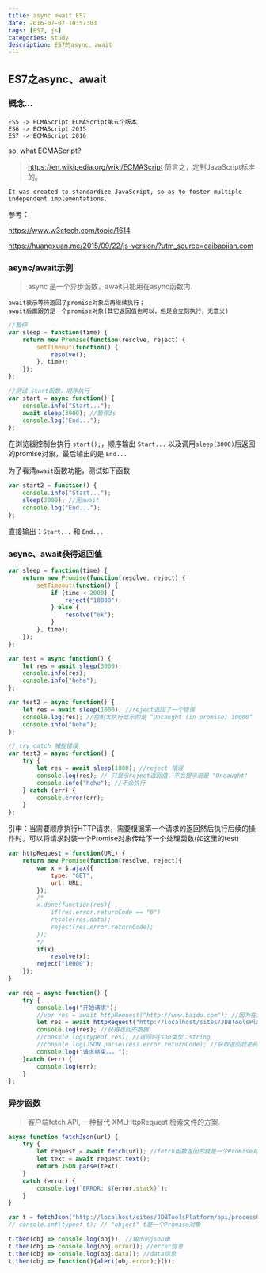 ```yaml
---
title: async await ES7
date: 2016-07-07 10:57:03
tags: [ES7, js]
categories: study
description: ES7的async、await
---
```


## ES7之async、await

### 概念...

```
ES5 -> ECMAScript ECMAScript第五个版本
ES6 -> ECMAScript 2015
ES7 -> ECMAScript 2016 
```

so, what ECMAScript?

> https://en.wikipedia.org/wiki/ECMAScript
简言之，定制JavaScript标准的。

`It was created to standardize JavaScript, so as to foster multiple independent implementations.`

参考：

https://www.w3ctech.com/topic/1614

https://huangxuan.me/2015/09/22/js-version/?utm_source=caibaojian.com

### async/await示例

> async 是一个异步函数，await只能用在async函数内. 

```
await表示等待返回了promise对象后再继续执行；
await后面跟的是一个promise对象(其它返回值也可以，但是会立刻执行，无意义)
```

```js
//暂停
var sleep = function(time) {
    return new Promise(function(resolve, reject) {
        setTimeout(function() {
            resolve();
        }, time);
    });
};

//测试 start函数，顺序执行
var start = async function() {
    console.info("Start...");
    await sleep(3000); //暂停3s
    console.log("End...");
};
```

在浏览器控制台执行 `start();`，顺序输出 `Start...` 以及调用`sleep(3000)`后返回的promise对象，最后输出的是 `End...`

为了看清`await`函数功能，测试如下函数
```js
var start2 = function() {
    console.info("Start...");
    sleep(3000); //无await
    console.log("End...");
};
```
直接输出：`Start...` 和 `End...`

### async、await获得返回值

```js
var sleep = function(time) {
    return new Promise(function(resolve, reject) {
        setTimeout(function() {
            if (time < 2000) {
                reject("10000");
            } else {
                resolve("ok");
            }
        }, time);
    });
};

var test = async function() {
    let res = await sleep(3000);
    console.info(res);
    console.info("hehe");
};

var test2 = async function() {
    let res = await sleep(1000); //reject返回了一个错误
    console.log(res); //控制太执行显示的是 ”Uncaught (in promise) 10000“
    console.info("hehe");
};

// try catch 捕捉错误
var test3 = async function() {
    try {
        let res = await sleep(1000); //reject 错误
        console.log(res); // 只显示reject返回值，不会提示说是 "Uncaught"
        console.info("hehe"); //不会执行
    } catch (err) {
        console.error(err);
    }
};
```

引申：当需要顺序执行HTTP请求，需要根据第一个请求的返回然后执行后续的操作时，可以将请求封装一个Promise对象传给下一个处理函数(如这里的test)

```js
var httpRequest = function(URL) {
    return new Promise(function(resolve, reject){
        var x = $.ajax({
            type: "GET",
            url: URL,
        });
        /*
        x.done(function(res){
            if(res.error.returnCode == "0")
            resole(res.data);
            reject(res.error.returnCode);
        });
        */
        if(x)
            resolve(x);
        reject("10000");
    });
}

var req = async function() {
    try {
        console.log("开始请求");
        //var res = await httpRequest("http://www.baidu.com"); //因为在浏览器端存在跨域
        let res = await httpRequest("http://localhost/sites/JDBToolsPlatform/api/processQualityReport/reportDataDetail.php?beginDate=2017-06-01&endDate=2017-06-30");
        console.log(res); //获得返回的数据
        //console.log(typeof res); //返回的json类型：string
        //console.log(JSON.parse(res).error.returnCode); //获取返回状态码
        console.log("请求结束。。。");
    }catch (err) {
        console.log(err);
    }
};
```


### 异步函数

> 客户端fetch API, 一种替代 XMLHttpRequest 检索文件的方案.

```js
async function fetchJson(url) {
    try {
        let request = await fetch(url); //fetch函数返回的就是一个Promise对象
        let text = await request.text();
        return JSON.parse(text);
    }
    catch (error) {
        console.log(`ERROR: ${error.stack}`);
    }
}
```

```js
var t = fetchJson("http://localhost/sites/JDBToolsPlatform/api/processQualityReport/reportDataDetail.php?beginDate=2017-06-01&endDate=2017-06-30");
// console.inf(typeof t); // "object" t是一个Promise对象

t.then(obj => console.log(obj)); //输出的json串
t.then(obj => console.log(obj.error)); //error信息
t.then(obj => console.log(obj.data)); //data信息
t.then(obj => function(){alert(obj.error);}());

```



